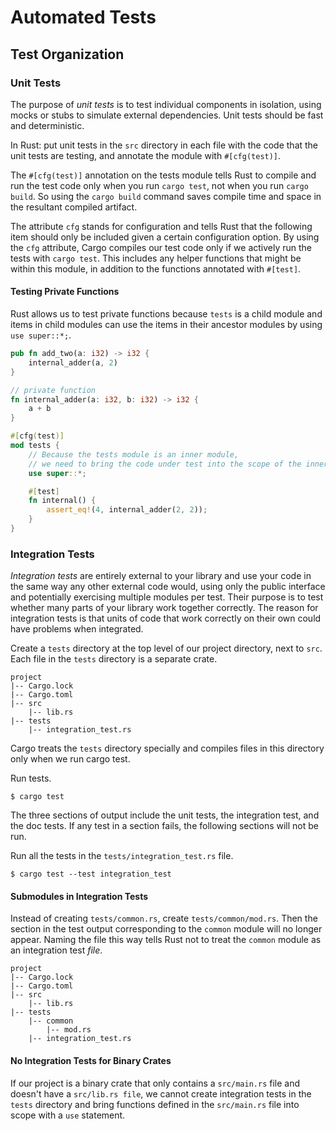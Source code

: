 # Automated Tests

## Test Organization

### Unit Tests

The purpose of *unit tests* is to test individual components in isolation, 
using mocks or stubs to simulate external dependencies.
Unit tests should be fast and deterministic.

In Rust: put unit tests in the `src` directory in each file with the code 
that the unit tests are testing, and annotate the module with `#[cfg(test)]`.

The `#[cfg(test)]` annotation on the tests module tells Rust to compile 
and run the test code only when you run `cargo test`, not when you run `cargo build`.
So using the `cargo build` command saves compile time and space in the resultant compiled artifact.

The attribute `cfg` stands for configuration and tells Rust 
that the following item should only be included given a certain configuration option.
By using the `cfg` attribute, Cargo compiles our test code only if we actively run the tests with `cargo test`.
This includes any helper functions that might be within this module, 
in addition to the functions annotated with `#[test]`.

#### Testing Private Functions

Rust allows us to test private functions because `tests` is a child module 
and items in child modules can use the items in their ancestor modules by using `use super::*;`.

```rust
pub fn add_two(a: i32) -> i32 {
    internal_adder(a, 2)
}

// private function
fn internal_adder(a: i32, b: i32) -> i32 {
    a + b
}

#[cfg(test)]
mod tests {
    // Because the tests module is an inner module,
    // we need to bring the code under test into the scope of the inner module.
    use super::*;

    #[test]
    fn internal() {
        assert_eq!(4, internal_adder(2, 2));
    }
}
```

### Integration Tests

*Integration tests* are entirely external to your library 
and use your code in the same way any other external code would, 
using only the public interface and potentially exercising multiple modules per test.
Their purpose is to test whether many parts of your library work together correctly.
The reason for integration tests is that units of code 
that work correctly on their own could have problems when integrated.

Create a `tests` directory at the top level of our project directory, next to `src`.
Each file in the `tests` directory is a separate crate.
```
project
|-- Cargo.lock
|-- Cargo.toml
|-- src
    |-- lib.rs
|-- tests
    |-- integration_test.rs
```
Cargo treats the `tests` directory specially 
and compiles files in this directory only when we run cargo test.

Run tests.
```
$ cargo test
```
The three sections of output include the unit tests, the integration test, and the doc tests.
If any test in a section fails, the following sections will not be run.

Run all the tests in the `tests/integration_test.rs` file.
```
$ cargo test --test integration_test
```

#### Submodules in Integration Tests

Instead of creating `tests/common.rs`, create `tests/common/mod.rs`.
Then the section in the test output corresponding to the `common` module will no longer appear.
Naming the file this way tells Rust not to treat the `common` module as an integration test *file*.
```
project
|-- Cargo.lock
|-- Cargo.toml
|-- src
    |-- lib.rs
|-- tests
    |-- common
        |-- mod.rs
    |-- integration_test.rs
```

#### No Integration Tests for Binary Crates

If our project is a binary crate that only contains a `src/main.rs` file and doesn't have a `src/lib.rs file`, 
we cannot create integration tests in the `tests` directory 
and bring functions defined in the `src/main.rs` file into scope with a `use` statement.
